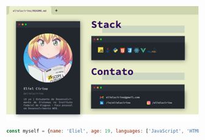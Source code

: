 ![imagem resumo do perfil no github](./img/github_readme.png)

```js
const myself = {name: 'Eliel', age: 19, languages: ['JavaScript', 'HTML5', 'CSS3', 'Python', 'SQL'], learning: ['Vue', 'React', 'Java']}
```
